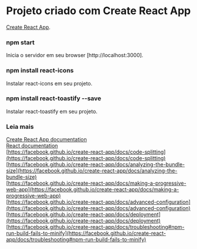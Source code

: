 # Projeto criado com Create React App
[Create React App](https://github.com/facebook/create-react-app).


### npm start
Inicia o servidor em seu browser [http://localhost:3000].

  
### npm install react-icons
Instalar react-icons em seu projeto.

  
### npm install react-toastify --save
Instalar react-toastify em seu projeto.

  
### Leia mais

[Create React App documentation](https://facebook.github.io/create-react-app/docs/getting-started) <br>
[React documentation](https://reactjs.org/) <br>
[https://facebook.github.io/create-react-app/docs/code-splitting](https://facebook.github.io/create-react-app/docs/code-splitting) <br>
[https://facebook.github.io/create-react-app/docs/analyzing-the-bundle-size](https://facebook.github.io/create-react-app/docs/analyzing-the-bundle-size) <br>
[https://facebook.github.io/create-react-app/docs/making-a-progressive-web-app](https://facebook.github.io/create-react-app/docs/making-a-progressive-web-app) <br>
[https://facebook.github.io/create-react-app/docs/advanced-configuration](https://facebook.github.io/create-react-app/docs/advanced-configuration) <br>
[https://facebook.github.io/create-react-app/docs/deployment](https://facebook.github.io/create-react-app/docs/deployment) <br>
[https://facebook.github.io/create-react-app/docs/troubleshooting#npm-run-build-fails-to-minify](https://facebook.github.io/create-react-app/docs/troubleshooting#npm-run-build-fails-to-minify) <br>
